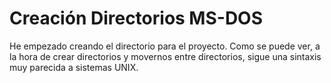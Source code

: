# Creación Directorios MS-DOS
He empezado creando el directorio para el proyecto. 
Como se puede ver,  a la hora de crear directorios y movernos entre directorios, sigue una sintaxis muy parecida a sistemas UNIX.


